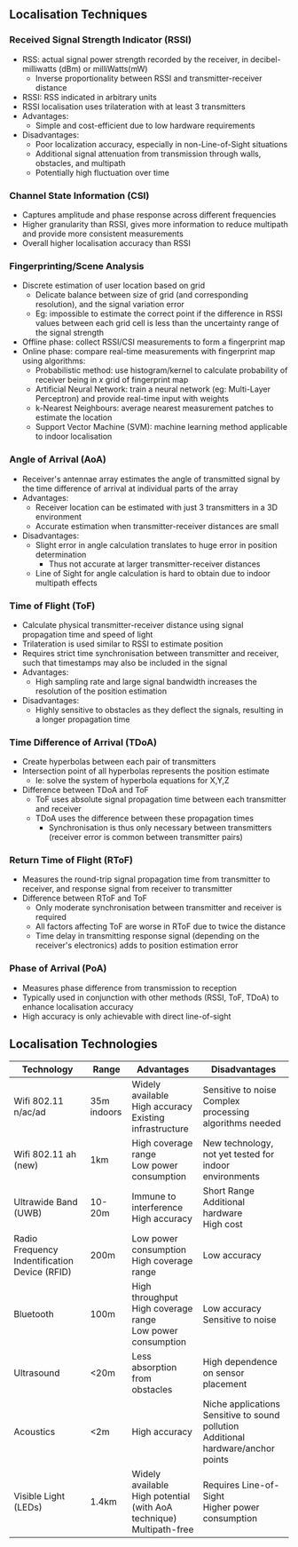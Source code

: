 ## Localisation Techniques

### Received Signal Strength Indicator (RSSI)
- RSS: actual signal power strength recorded by the receiver, in decibel-milliwatts (dBm) or milliWatts(mW)
  - Inverse proportionality between RSSI and transmitter-receiver distance
- RSSI: RSS indicated in arbitrary units
- RSSI localisation uses trilateration with at least 3 transmitters
- Advantages:
  - Simple and cost-efficient due to low hardware requirements
- Disadvantages:
  - Poor localization accuracy, especially in non-Line-of-Sight situations
  - Additional signal attenuation from transmission through walls, obstacles, and multipath
  - Potentially high fluctuation over time

### Channel State Information (CSI)
- Captures amplitude and phase response across different frequencies
- Higher granularity than RSSI, gives more information to reduce multipath and provide more consistent measurements
- Overall higher localisation accuracy than RSSI

### Fingerprinting/Scene Analysis
- Discrete estimation of user location based on grid
  - Delicate balance between size of grid (and corresponding resolution), and the signal variation error
  - Eg: impossible to estimate the correct point if the difference in RSSI values between each grid cell is less than the uncertainty range of the signal strength
- Offline phase: collect RSSI/CSI measurements to form a fingerprint map
- Online phase: compare real-time measurements with fingerprint map using algorithms:
  - Probabilistic method: use histogram/kernel to calculate probability of receiver being in $x$ grid of fingerprint map
  - Artificial Neural Network: train a neural network (eg: Multi-Layer Perceptron) and provide real-time input with weights
  - k-Nearest Neighbours: average nearest measurement patches to estimate the location
  - Support Vector Machine (SVM): machine learning method applicable to indoor localisation

### Angle of Arrival (AoA)
- Receiver's antennae array estimates the angle of transmitted signal by the time difference of arrival at individual parts of the array
- Advantages:
  - Receiver location can be estimated with just 3 transmitters in a 3D environment
  - Accurate estimation when transmitter-receiver distances are small
- Disadvantages:
  - Slight error in angle calculation translates to huge error in position determination
    - Thus not accurate at larger transmitter-receiver distances
  - Line of Sight for angle calculation is hard to obtain due to indoor multipath effects

### Time of Flight (ToF)
- Calculate physical transmitter-receiver distance using signal propagation time and speed of light
- Trilateration is used similar to RSSI to estimate position
- Requires strict time synchronisation between transmitter and receiver, such that timestamps may also be included in the signal
- Advantages:
  - High sampling rate and large signal bandwidth increases the resolution of the position estimation
- Disadvantages:
  - Highly sensitive to obstacles as they deflect the signals, resulting in a longer propagation time

### Time Difference of Arrival (TDoA)
- Create hyperbolas between each pair of transmitters
- Intersection point of all hyperbolas represents the position estimate
  - Ie: solve the system of hyperbola equations for X,Y,Z
- Difference between TDoA and ToF
  - ToF uses absolute signal propagation time between each transmitter and receiver
  - TDoA uses the difference between these propagation times
    - Synchronisation is thus only necessary between transmitters (receiver error is common between transmitter pairs)

### Return Time of Flight (RToF)
- Measures the round-trip signal propagation time from transmitter to receiver, and response signal from receiver to transmitter
- Difference between RToF and ToF
  - Only moderate synchronisation between transmitter and receiver is required
  - All factors affecting ToF are worse in RToF due to twice the distance
  - Time delay in transmitting response signal (depending on the receiver's electronics) adds to position estimation error

### Phase of Arrival (PoA)
- Measures phase difference from transmission to reception
- Typically used in conjunction with other methods (RSSI, ToF, TDoA) to enhance localisation accuracy
- High accuracy is only achievable with direct line-of-sight

## Localisation Technologies


| Technology                                    | Range       | Advantages                                                                | Disadvantages                                                                           |
|-----------------------------------------------|-------------|---------------------------------------------------------------------------|-----------------------------------------------------------------------------------------|
| Wifi 802.11 n/ac/ad                           | 35m indoors | Widely available<br>High accuracy<br>Existing infrastructure              | Sensitive to noise<br>Complex processing algorithms needed                              |
| Wifi 802.11 ah (new)                          | 1km         | High coverage range<br>Low power consumption                              | New technology, not yet tested for indoor environments                                  |
| Ultrawide Band (UWB)                          | 10-20m      | Immune to interference<br>High accuracy                                   | Short Range<br>Additional hardware<br>High cost                                         |
| Radio Frequency Indentification Device (RFID) | 200m        | Low power consumption<br>High coverage range                              | Low accuracy                                                                            |
| Bluetooth                                     | 100m        | High throughput <br>High coverage range<br>Low power consumption          | Low accuracy<br>Sensitive to noise                                                      |
| Ultrasound                                    | <20m        | Less absorption from obstacles                                            | High dependence on sensor placement                                                     |
| Acoustics                                     | <2m         | High accuracy                                                             | Niche applications<br>Sensitive to sound pollution<br>Additional hardware/anchor points |
| Visible Light (LEDs)                          | 1.4km       | Widely available<br>High potential (with AoA technique)<br>Multipath-free | Requires Line-of-Sight<br>Higher power consumption                                      |

